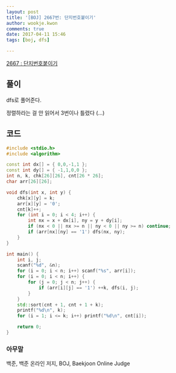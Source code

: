 ```yaml
---
layout: post
title: '[BOJ] 2667번: 단지번호붙이기'
author: wookje.kwon
comments: true
date: 2017-04-11 15:46
tags: [boj, dfs]

---
```


[2667 : 단지번호붙이기](https://www.acmicpc.net/problem/2667)

## 풀이

dfs로 풀어준다.

정렬하라는 걸 안 읽어서 3번이나 틀렸다 (...)

## 코드

```cpp
#include <stdio.h>
#include <algorithm>

const int dx[] = { 0,0,-1,1 };
const int dy[] = { -1,1,0,0 };
int n, k, chk[26][26], cnt[26 * 26];
char arr[26][26];

void dfs(int x, int y) {
	chk[x][y] = k;
	arr[x][y] = '0';
	cnt[k]++;
	for (int i = 0; i < 4; i++) {
		int nx = x + dx[i], ny = y + dy[i];
		if (nx < 0 || nx >= n || ny < 0 || ny >= n) continue;
		if (arr[nx][ny] == '1') dfs(nx, ny);
	}
}

int main() {
	int i, j;
	scanf("%d", &n);
	for (i = 0; i < n; i++) scanf("%s", arr[i]);
	for (i = 0; i < n; i++) {
		for (j = 0; j < n; j++) {
			if (arr[i][j] == '1') ++k, dfs(i, j);
		}
	}
	std::sort(cnt + 1, cnt + 1 + k);
	printf("%d\n", k);
	for (i = 1; i <= k; i++) printf("%d\n", cnt[i]);

	return 0;
}
```

### 아무말  
백준, 백준 온라인 저지, BOJ, Baekjoon Online Judge
